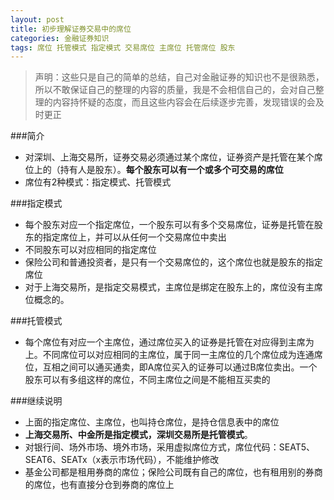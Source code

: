 ```yaml
---
layout: post
title: 初步理解证券交易中的席位
categories: 金融证券知识
tags: 席位 托管模式 指定模式 交易席位 主席位 托管席位 股东
---
```


>声明：这些只是自己的简单的总结，自己对金融证券的知识也不是很熟悉，所以不敢保证自己的整理的内容的质量，我是不会相信自己的，会对自己整理的内容持怀疑的态度，而且这些内容会在后续逐步完善，发现错误的会及时更正

###简介

* 对深圳、上海交易所，证券交易必须通过某个席位，证券资产是托管在某个席位上的（持有人是股东）。**每个股东可以有一个或多个可交易的席位**
* 席位有2种模式：指定模式、托管模式

###指定模式

* 每个股东对应一个指定席位，一个股东可以有多个交易席位，证券是托管在股东的指定席位上，并可以从任何一个交易席位中卖出
* 不同股东可以对应相同的指定席位
* 保险公司和普通投资者，是只有一个交易席位的，这个席位也就是股东的指定席位
* 对于上海交易所，是指定交易模式，主席位是绑定在股东上的，席位没有主席位概念的。

###托管模式

* 每个席位有对应一个主席位，通过席位买入的证券是托管在对应得到主席为上。不同席位可以对应相同的主席位，属于同一主席位的几个席位成为连通席位，互相之间可以通买通卖，即A席位买入的证券可以通过B席位卖出。一个股东可以有多组这样的席位，不同主席位之间是不能相互买卖的

###继续说明

* 上面的指定席位、主席位，也叫持仓席位，是持仓信息表中的席位
* **上海交易所、中金所是指定模式，深圳交易所是托管模式**。
* 对银行间、场外市场、境外市场，采用虚拟席位方式，席位代码：SEAT5、SEAT6、SEATx（x表示市场代码），不能维护修改
* 基金公司都是租用券商的席位；保险公司既有自己的席位，也有租用别的券商的席位，也有直接分仓到券商的席位上
